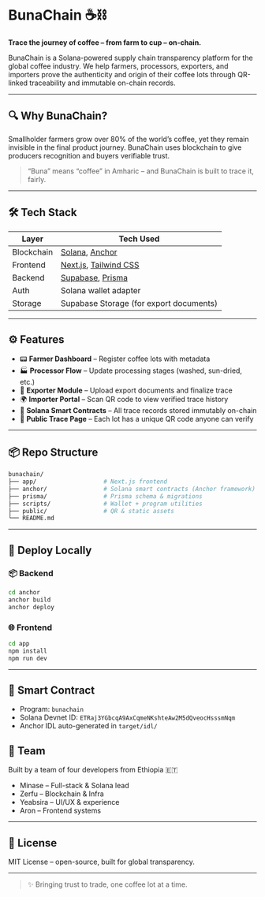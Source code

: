 # BunaChain ☕️⛓️

**Trace the journey of coffee – from farm to cup – on-chain.**

BunaChain is a Solana-powered supply chain transparency platform for the global coffee industry. We help farmers, processors, exporters, and importers prove the authenticity and origin of their coffee lots through QR-linked traceability and immutable on-chain records.

---

## 🔍 Why BunaChain?

Smallholder farmers grow over 80% of the world’s coffee, yet they remain invisible in the final product journey. BunaChain uses blockchain to give producers recognition and buyers verifiable trust.

> “Buna” means “coffee” in Amharic – and BunaChain is built to trace it, fairly.

---

## 🛠️ Tech Stack

| Layer      | Tech Used                                                              |
| ---------- | ---------------------------------------------------------------------- |
| Blockchain | [Solana](https://solana.com), [Anchor](https://book.anchor-lang.com/)  |
| Frontend   | [Next.js](https://nextjs.org), [Tailwind CSS](https://tailwindcss.com) |
| Backend    | [Supabase](https://supabase.com), [Prisma](https://www.prisma.io)      |
| Auth       | Solana wallet adapter                                                  |
| Storage    | Supabase Storage (for export documents)                                |

---

## ⚙️ Features

* 📟 **Farmer Dashboard** – Register coffee lots with metadata
* 🏭 **Processor Flow** – Update processing stages (washed, sun-dried, etc.)
* 🚢 **Exporter Module** – Upload export documents and finalize trace
* 🌍 **Importer Portal** – Scan QR code to view verified trace history
* 🔗 **Solana Smart Contracts** – All trace records stored immutably on-chain
* 📱 **Public Trace Page** – Each lot has a unique QR code anyone can verify

---

## 📦 Repo Structure

```bash
bunachain/
├── app/                   # Next.js frontend
├── anchor/                # Solana smart contracts (Anchor framework)
├── prisma/                # Prisma schema & migrations
├── scripts/               # Wallet + program utilities
├── public/                # QR & static assets
└── README.md
```

---

## 🚀 Deploy Locally

### 📦 Backend

```bash
cd anchor
anchor build
anchor deploy
```

### 🌐 Frontend

```bash
cd app
npm install
npm run dev
```

---

## 📄 Smart Contract

* Program: `bunachain`
* Solana Devnet ID: `ETRaj3YGbcqA9AxCqmeNKshteAw2M5dQveocHsssmNqm`
* Anchor IDL auto-generated in `target/idl/`

## 🧠 Team

Built by a team of four developers from Ethiopia 🇪🇹

* Minase – Full-stack & Solana lead
* Zerfu – Blockchain & Infra
* Yeabsira – UI/UX & experience
* Aron – Frontend systems

---

## 📜 License

MIT License – open-source, built for global transparency.

---

> ✨ Bringing trust to trade, one coffee lot at a time.